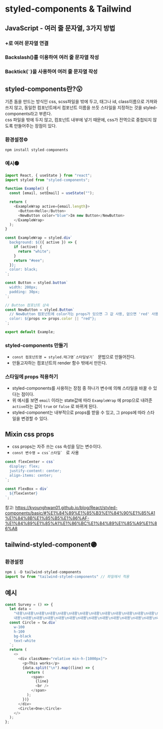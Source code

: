 # styled-components & Tailwind
## JavaScript - 여러 줄 문자열, 3가지 방법
### +로 여러 문자열 연결
### Backslash(\)를 이용하여 여러 줄 문자열 작성
### Backtick(``` ` ```)을 사용하여 여러 줄 문자열 작성
## styled-components란?😮
기존 돔을 만드는 방식인 css, scss파일을 밖에 두고, 태그나 id, class이름으로 가져와 쓰지 않고, 동일한 컴포넌트에서 컴포넌트 이름을 쓰듯 스타일을 지정하는 것을 styled-components라고 부른다. <br>
css 파일을 밖에 두지 않고, 컴포넌트 내부에 넣기 때문에, css가 전역으로 중첩되지 않도록 만들어주는 장점이 있다.
### 환경설정⚙️
```javascript
npm install styled-components
```
### 예시🟢
```javascript
import React, { useState } from "react";
import styled from "styled-components";

function Example() {
  const [email, setEmail] = useState("");

  return (
    <ExampleWrap active={email.length}>
      <Button>Hello</Button>
      <NewButton color="blue">Im new Button</NewButton>
    </ExampleWrap>
  );
}

const ExampleWrap = styled.div`
  background: ${({ active }) => {
    if (active) {
      return "white";
    }
    return "#eee";
  }};
  color: black;
`;

const Button = styled.button`
  width: 200px;
  padding: 30px;
`;

// Button 컴포넌트 상속
const NewButton = styled.Button`
  // NewButton 컴포넌트에 color가는 props가 있으면 그 값 사용, 없으면 'red' 사용
  color: ${props => props.color || "red"};
`;

export default Example;
```
### styled-components 만들기
- ```const 컴포넌트명 = styled.태그명`스타일넣기` ``` 문법으로 만들어진다.
- 만들고자하는 컴포넌트의 render 함수 밖에서 만든다.

### 스타일에 props 적용하기
- styled-components를 사용하는 장점 중 하나가 변수에 의해 스타일을 바꿀 수 있다는 점이다.
- 위 예시를 보면 ```email``` 이라는 state값에 따라 ```ExampleWrap``` 에 prop으로 내려준 ```active```라는 값이 ```true``` or ```false``` 로 바뀌게 된다.
- styled-component는 내부적으로 props를 받을 수 있고, 그 props에 따라 스타일을 변경할 수 있다.

## Mixin css props
- css props는 자주 쓰는 css 속성을 담는 변수이다.
- ```const 변수명 = css`스타일` ``` 로 사용
```javascript
const flexCenter = css`
  display: flex;
  justify-content: center;
  align-items: center;
`;

const FlexBox = div`
  ${flexCenter}
`;
```
참고: https://kyounghwan01.github.io/blog/React/styled-components/basic/#%E1%84%89%E1%85%B3%E1%84%90%E1%85%A1%E1%84%8B%E1%85%B5%E1%86%AF-%E1%84%89%E1%85%A1%E1%86%BC%E1%84%89%E1%85%A9%E1%86%A8

## tailwind-styled-component🟣
### 환경설정
```javascript
npm i -D tailwind-styled-components
import tw from "tailwind-styled-components" // 파일에서 적용
```
## 예시
```javascript
const Survey = () => {
  let data =
    "내용\n내용\n내용\n내용\n내용\n내용\n내용\n내용\n내용\n내용\n내용\n내용\n내용\n내용\n내용\n내용\n내용\n내용\n내용\n내용\n내용\n내용\n내용\n내용\n내용\n내용\n내용\n내용\n내용\n내용\n내용\n내용\n내용\n내용\n내용\n \
    내용\n내용\n내용\n내용\n내용\n내용\n내용\n내용\n내용\n내용\n내용\n내용\n내용\n내용\n내용\n내용\n내용\n내용\n내용\n내용\n내용\n내용\n내용\n내용\n내용\n내용\n내용\n내용\n내용\n내용\n내용\n내용\n내용\n내용\n내용";
  const Circle = tw.div`
    w-100
    h-100
    bg-black
    text-white
  `;
  return (
    <>
      <div className="relative min-h-[1000px]">
        <p>This works</p>
        {data.split("\n").map((line) => {
          return (
            <span>
              {line}
              <br />
            </span>
          );
        })}
      </div>
      <Circle>One</Circle>
    </>
  );
};
```
